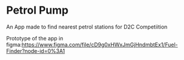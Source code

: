 # Petrol Pump

An App made to find nearest petrol stations for D2C Competiition

Prototype of the app in figma:https://www.figma.com/file/cD9g0xHWxJmGjHndmbtEx1/Fuel-Finder?node-id=0%3A1
